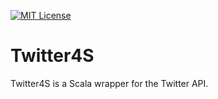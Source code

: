 [![MIT License](http://img.shields.io/badge/license-MIT-blue.svg?style=flat)](LICENSE)
# Twitter4S
Twitter4S is a Scala wrapper for the Twitter API.
